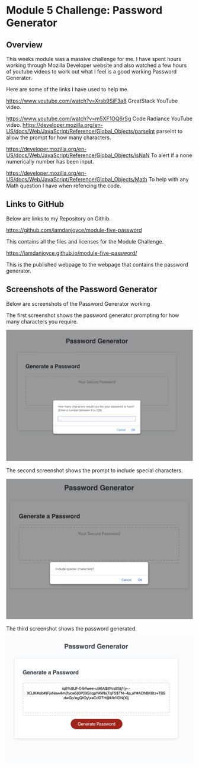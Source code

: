 # Module 5 Challenge: Password Generator

## Overview

This weeks module was a massive challenge for me. I have spent hours working through Mozilla Developer website and also watched a few hours of youtube videos to work out what I feel is a good working Password Generator.

Here are some of the links I have used to help me.

https://www.youtube.com/watch?v=Xrsb9SiF3a8
GreatStack YouTube video.

https://www.youtube.com/watch?v=m5XF1OQ6rSg
Code Radiance YouTube video.
https://developer.mozilla.org/en-US/docs/Web/JavaScript/Reference/Global_Objects/parseInt
parseInt to allow the prompt for how many characters.

https://developer.mozilla.org/en-US/docs/Web/JavaScript/Reference/Global_Objects/isNaN
To alert if a none numerically number has been input.

https://developer.mozilla.org/en-US/docs/Web/JavaScript/Reference/Global_Objects/Math
To help with any Math question I have when refencing the code.

## Links to GitHub

Below are links to my Repository on Githib.

https://github.com/iamdanjoyce/module-five-password

This contains all the files and licenses for the Module Challenge.

https://iamdanjoyce.github.io/module-five-password/

This is the published webpage to the webpage that contains the password generator.

## Screenshots of the Password Generator

Below are screenshots of the Password Generator working

The first screenshot shows the password generator prompting for how many characters you require.

![Password Generator Prompt](<assets/Screenshot 1.jpg>)

The second screenshot shows the prompt to include special characters.

![Password Generator Prompt](<assets/Screenshot 2.jpg>)

The third screenshot shows the password generated.

![Password Generator End Result](<assets/Screenshot 4.jpg>)